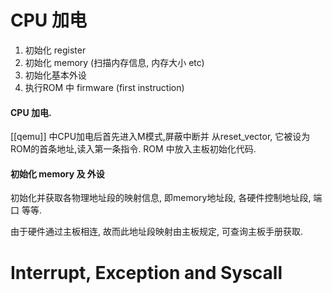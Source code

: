 # CPU 加电

1. 初始化 register
2. 初始化 memory (扫描内存信息, 内存大小 etc)
3. 初始化基本外设
4. 执行ROM 中 firmware  (first instruction)


#### CPU 加电.
[[qemu]] 中CPU加电后首先进入M模式,屏蔽中断并 从reset_vector, 它被设为ROM的首条地址,读入第一条指令. ROM 中放入主板初始化代码.
#### 初始化 memory 及 外设
初始化并获取各物理地址段的映射信息, 即memory地址段, 各硬件控制地址段, 端口 等等.

由于硬件通过主板相连, 故而此地址段映射由主板规定, 可查询主板手册获取.


# Interrupt, Exception and Syscall



 